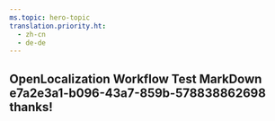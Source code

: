 ```yaml
---
ms.topic: hero-topic
translation.priority.ht: 
  - zh-cn
  - de-de
---
```

## OpenLocalization Workflow Test MarkDown e7a2e3a1-b096-43a7-859b-578838862698 thanks!
